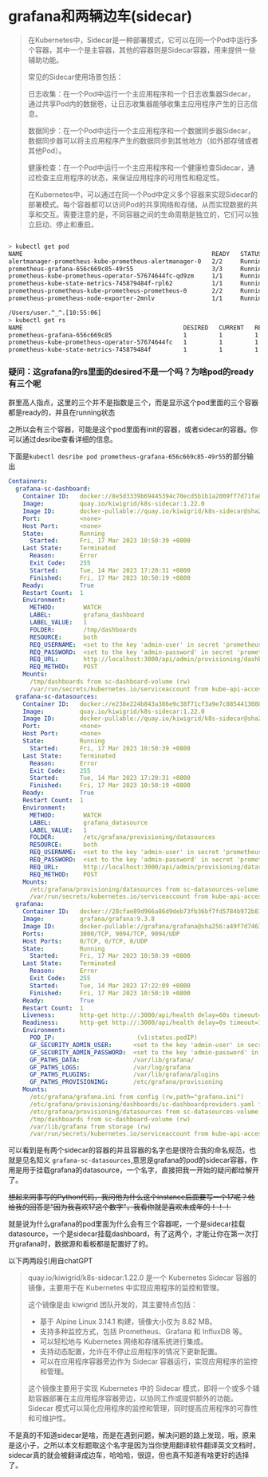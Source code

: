 # grafana和两辆边车(sidecar)
> 在Kubernetes中，Sidecar是一种部署模式，它可以在同一个Pod中运行多个容器，其中一个是主容器，其他的容器则是Sidecar容器，用来提供一些辅助功能。
>
> 常见的Sidecar使用场景包括：
>
> 日志收集：在一个Pod中运行一个主应用程序和一个日志收集器Sidecar，通过共享Pod内的数据卷，让日志收集器能够收集主应用程序产生的日志信息。
>
> 数据同步：在一个Pod中运行一个主应用程序和一个数据同步器Sidecar，数据同步器可以将主应用程序产生的数据同步到其他地方（如外部存储或者其他Pod）。
>
> 健康检查：在一个Pod中运行一个主应用程序和一个健康检查Sidecar，通过检查主应用程序的状态，来保证应用程序的可用性和稳定性。
>
> 在Kubernetes中，可以通过在同一个Pod中定义多个容器来实现Sidecar的部署模式。每个容器都可以访问Pod的共享网络和存储，从而实现数据的共享和交互。需要注意的是，不同容器之间的生命周期是独立的，它们可以独立启动、停止和重启。

```bash

> kubectl get pod
NAME                                                     READY   STATUS    RESTARTS        AGE
alertmanager-prometheus-kube-prometheus-alertmanager-0   2/2     Running   3 (4m47s ago)   2d17h
prometheus-grafana-656c669c85-49r55                      3/3     Running   3 (4m47s ago)   2d17h
prometheus-kube-prometheus-operator-57674644fc-qd9zm     1/1     Running   1 (4m47s ago)   2d17h
prometheus-kube-state-metrics-745879484f-rpl62           1/1     Running   1 (4m47s ago)   2d17h
prometheus-prometheus-kube-prometheus-prometheus-0       2/2     Running   2 (4m47s ago)   2d17h
prometheus-prometheus-node-exporter-2mnlv                1/1     Running   1 (4m47s ago)   2d17h

/Users/user.^_^.[10:55:06]
> kubectl get rs
NAME                                             DESIRED   CURRENT   READY   AGE
prometheus-grafana-656c669c85                    1         1         1       2d17h
prometheus-kube-prometheus-operator-57674644fc   1         1         1       2d17h
prometheus-kube-state-metrics-745879484f         1         1         1       2d17h

```

### 疑问：这grafana的rs里面的desired不是一个吗？为啥pod的ready有三个呢

群里高人指点，这里的三个并不是指数是三个，而是显示这个pod里面的三个容器都是ready的，并且在running状态

之所以会有三个容器，可能是这个pod里面有init的容器，或者sidecar的容器。你可以通过desribe查看详细的信息。

下面是`kubectl desribe pod prometheus-grafana-656c669c85-49r55`的部分输出

```yaml
Containers:
  grafana-sc-dashboard:
    Container ID:   docker://8e5d3339b69445394c70ecd5b1b1a2009ff7d71fa835019d181eccd434931648
    Image:          quay.io/kiwigrid/k8s-sidecar:1.22.0
    Image ID:       docker-pullable://quay.io/kiwigrid/k8s-sidecar@sha256:eaa478cdd0b8e1be7a4813bc1b01948b838e2feaa6d999e60c997dc823013824
    Port:           <none>
    Host Port:      <none>
    State:          Running
      Started:      Fri, 17 Mar 2023 10:50:39 +0800
    Last State:     Terminated
      Reason:       Error
      Exit Code:    255
      Started:      Tue, 14 Mar 2023 17:20:31 +0800
      Finished:     Fri, 17 Mar 2023 10:50:19 +0800
    Ready:          True
    Restart Count:  1
    Environment:
      METHOD:        WATCH
      LABEL:         grafana_dashboard
      LABEL_VALUE:   1
      FOLDER:        /tmp/dashboards
      RESOURCE:      both
      REQ_USERNAME:  <set to the key 'admin-user' in secret 'prometheus-grafana'>      Optional: false
      REQ_PASSWORD:  <set to the key 'admin-password' in secret 'prometheus-grafana'>  Optional: false
      REQ_URL:       http://localhost:3000/api/admin/provisioning/dashboards/reload
      REQ_METHOD:    POST
    Mounts:
      /tmp/dashboards from sc-dashboard-volume (rw)
      /var/run/secrets/kubernetes.io/serviceaccount from kube-api-access-zf92v (ro)
  grafana-sc-datasources:
    Container ID:   docker://e238e224b843a386e9c38f71cf3a9e7c8854413088a6b03b25b15ba3e7d56790
    Image:          quay.io/kiwigrid/k8s-sidecar:1.22.0
    Image ID:       docker-pullable://quay.io/kiwigrid/k8s-sidecar@sha256:eaa478cdd0b8e1be7a4813bc1b01948b838e2feaa6d999e60c997dc823013824
    Port:           <none>
    Host Port:      <none>
    State:          Running
      Started:      Fri, 17 Mar 2023 10:50:39 +0800
    Last State:     Terminated
      Reason:       Error
      Exit Code:    255
      Started:      Tue, 14 Mar 2023 17:20:31 +0800
      Finished:     Fri, 17 Mar 2023 10:50:19 +0800
    Ready:          True
    Restart Count:  1
    Environment:
      METHOD:        WATCH
      LABEL:         grafana_datasource
      LABEL_VALUE:   1
      FOLDER:        /etc/grafana/provisioning/datasources
      RESOURCE:      both
      REQ_USERNAME:  <set to the key 'admin-user' in secret 'prometheus-grafana'>      Optional: false
      REQ_PASSWORD:  <set to the key 'admin-password' in secret 'prometheus-grafana'>  Optional: false
      REQ_URL:       http://localhost:3000/api/admin/provisioning/datasources/reload
      REQ_METHOD:    POST
    Mounts:
      /etc/grafana/provisioning/datasources from sc-datasources-volume (rw)
      /var/run/secrets/kubernetes.io/serviceaccount from kube-api-access-zf92v (ro)
  grafana:
    Container ID:   docker://28cfae89d966a86d9deb73fb36bf7fd5784b972b8115067b1baa63aab327bc36
    Image:          grafana/grafana:9.3.8
    Image ID:       docker-pullable://grafana/grafana@sha256:a49f7d74630f47507e7e1ba92f6204f3c7b525d17108a90d489294030a9d507a
    Ports:          3000/TCP, 9094/TCP, 9094/UDP
    Host Ports:     0/TCP, 0/TCP, 0/UDP
    State:          Running
      Started:      Fri, 17 Mar 2023 10:50:39 +0800
    Last State:     Terminated
      Reason:       Error
      Exit Code:    255
      Started:      Tue, 14 Mar 2023 17:22:09 +0800
      Finished:     Fri, 17 Mar 2023 10:50:19 +0800
    Ready:          True
    Restart Count:  1
    Liveness:       http-get http://:3000/api/health delay=60s timeout=30s period=10s #success=1 #failure=10
    Readiness:      http-get http://:3000/api/health delay=0s timeout=1s period=10s #success=1 #failure=3
    Environment:
      POD_IP:                       (v1:status.podIP)
      GF_SECURITY_ADMIN_USER:      <set to the key 'admin-user' in secret 'prometheus-grafana'>      Optional: false
      GF_SECURITY_ADMIN_PASSWORD:  <set to the key 'admin-password' in secret 'prometheus-grafana'>  Optional: false
      GF_PATHS_DATA:               /var/lib/grafana/
      GF_PATHS_LOGS:               /var/log/grafana
      GF_PATHS_PLUGINS:            /var/lib/grafana/plugins
      GF_PATHS_PROVISIONING:       /etc/grafana/provisioning
    Mounts:
      /etc/grafana/grafana.ini from config (rw,path="grafana.ini")
      /etc/grafana/provisioning/dashboards/sc-dashboardproviders.yaml from sc-dashboard-provider (rw,path="provider.yaml")
      /etc/grafana/provisioning/datasources from sc-datasources-volume (rw)
      /tmp/dashboards from sc-dashboard-volume (rw)
      /var/lib/grafana from storage (rw)
      /var/run/secrets/kubernetes.io/serviceaccount from kube-api-access-zf92v (ro)
```

可以看到是有两个sidecar的容器的并且容器的名字也是很符合我的命名规范，也就是见名知义 `grafana-sc-datasources`,意思是grafana的pod的sidecar容器，作用是用于挂载grafana的datasource，一个名字，直接把我一开始的疑问都给解开了。

~~想起来同事写的Python代码，我问他为什么这个instance后面要写一个17呢？他给我的回答是"因为我喜欢17这个数字"，我看你就是喜欢未成年的！！！~~

就是说为什么grafana的pod里面为什么会有三个容器呢，一个是sidecar挂载datasource，一个是sidecar挂载dashboard，有了这两个，才能让你在第一次打开grafana时，数据源和看板都是配置好了的。

以下两两段引用自chatGPT

> quay.io/kiwigrid/k8s-sidecar:1.22.0 是一个 Kubernetes Sidecar 容器的镜像，主要用于在 Kubernetes 中实现应用程序的监控和管理。
>
> 这个镜像是由 kiwigrid 团队开发的，其主要特点包括：
>
> - 基于 Alpine Linux 3.14.1 构建，镜像大小仅为 8.82 MB。
> - 支持多种监控方式，包括 Prometheus、Grafana 和 InfluxDB 等。
> - 可以轻松地与 Kubernetes 网络和存储系统进行集成。
> - 支持动态配置，允许在不停止应用程序的情况下更新配置。
> - 可以在应用程序容器旁边作为 Sidecar 容器运行，实现应用程序的监控和管理。
>
> 这个镜像主要用于实现 Kubernetes 中的 Sidecar 模式，即将一个或多个辅助容器部署在主应用程序容器旁边，以协同工作或提供额外的功能。Sidecar 模式可以简化应用程序的监控和管理，同时提高应用程序的可靠性和可维护性。

不是真的不知道sidecar是啥，而是在遇到问题，解决问题的路上发现，哦，原来是这小子，之所以本文标题取这个名字是因为当你使用翻译软件翻译英文文档时，sidecar真的就会被翻译成边车，哈哈哈，很逗，但也真不知道有啥更好的选择了。